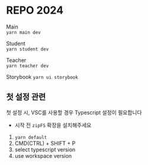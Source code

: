 # REPO 2024

Main  
`yarn main dev`

Student  
`yarn student dev`

Teacher  
`yarn teacher dev`

Storybook
`yarn ui storybook`

## 첫 설정 관련

첫 설정 시, VSC를 사용할 경우 Typescript 설정이 필요합니다

- 시작 전 `zipFS` 확장을 설치해주세요

1. `yarn default`
2. CMD(CTRL) + SHIFT + P
3. select typescript version
4. use workspace version
